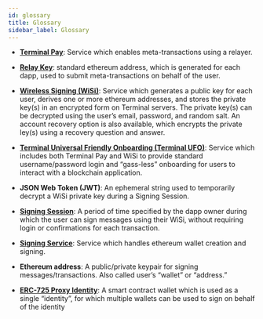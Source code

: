 ```yaml
---
id: glossary
title: Glossary
sidebar_label: Glossary
---
```


- [**Terminal Pay**](): Service which enables meta-transactions using a relayer.

- [**Relay Key**](): standard ethereum address, which is generated for each dapp, used to submit meta-transactions on behalf of the user.

- [**Wireless Signing (WiSi)**](): Service which generates a public key for each user, derives one or more ethereum addresses, and stores the private key(s) in an encrypted form on Terminal servers. The private key(s) can be decrypted using the user’s email, password, and random salt. An account recovery option is also available, which encrypts the private ley(s) using a recovery question and answer.

- [**Terminal Universal Friendly Onboarding (Terminal UFO)**](): Service which includes both Terminal Pay and WiSi to provide standard username/password login and “gass-less” onboarding for users to interact with a blockchain application.

- **JSON Web Token (JWT)**: An ephemeral string used to temporarily decrypt a WiSi private key during a Signing Session.

- [**Signing Session**](): A period of time specified by the dapp owner during which the user can sign messages using their WiSi, without requiring login or confirmations for each transaction.

- [**Signing Service**](): Service which handles ethereum wallet creation and signing.

- **Ethereum address**: A public/private keypair for signing messages/transactions. Also called user’s “wallet” or “address.”

- [**ERC-725 Proxy Identity**](): A smart contract wallet which is used as a single “identity”, for which multiple wallets can be used to sign on behalf of the identity
